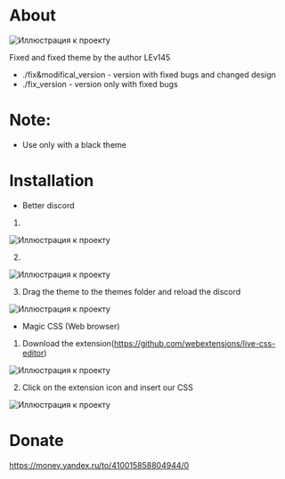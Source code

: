 # About
![Иллюстрация к проекту](https://media.discordapp.net/attachments/724679568958554242/782301528073437234/unknown.png?width=1210&height=668)

Fixed and fixed theme by the author LEv145

* ./fix&modifical_version - version with fixed bugs and changed design
* ./fix_version - version only with fixed bugs
# Note:
* Use only with a black theme

# Installation
* Better discord
1)

 ![Иллюстрация к проекту](https://i.ibb.co/LtZXjQN/213213123.png)
 
2)

 ![Иллюстрация к проекту](https://i.ibb.co/XtNbGTP/1212png.png)
 
3) Drag the theme to the themes folder and reload the discord

 ![Иллюстрация к проекту](https://i.ibb.co/P1sQDVv/234324234.png)
 
* Magic CSS (Web browser)
1) Download the extension(https://github.com/webextensions/live-css-editor)

 ![Иллюстрация к проекту](https://i.ibb.co/Z6HMnh6/23435345345346.png)

2) Click on the extension icon and insert our CSS

 ![Иллюстрация к проекту](https://i.ibb.co/2dDR28Q/45345345345345234.png)




# Donate
https://money.yandex.ru/to/410015858804944/0
